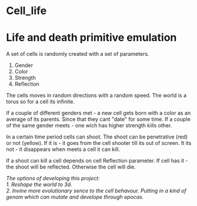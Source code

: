 # Cell_life

<h1>Life and death primitive emulation</h1>

А set of cells is randomly created with a set of parameters.
1. Gender
2. Color
3. Strength
4. Reflection

The cells moves in random directions with a random speed. The world is a torus so for a cell its infinite.

If a couple of different genders met - a new cell gets born with a color as an average of its parents. Since that they cant "date" for some time.
If a couple of the same gender meets - one wich has higher strength kills other.

In a certain time period cells can shoot. The shoot can be penetrative (red) or not (yellow). If it is - it goes from the cell shooter till its out of screen. It 
its not - it disappears when meets a cell it can kill.

If a shoot can kill a cell depends on cell Reflection parameter. If cell has it - the shoot will be reflected. Otherwise the cell will die.

<i>
The options of developing this project:<br>
1. Reshape the world to 3d.<br>
2. Invine more evolutionary sence to the cell behavour. Putting in a kind of genom which can mutate and develope through epocas.
</i>



